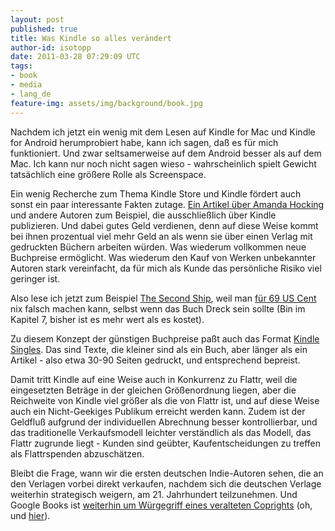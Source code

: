 ```yaml
---
layout: post
published: true
title: Was Kindle so alles verändert
author-id: isotopp
date: 2011-03-28 07:29:09 UTC
tags:
- book
- media
- lang_de
feature-img: assets/img/background/book.jpg
---
```

Nachdem ich jetzt ein wenig mit dem Lesen auf Kindle for Mac und Kindle for
Android herumprobiert habe, kann ich sagen, daß es für mich funktioniert.
Und zwar seltsamerweise auf dem Android besser als auf dem Mac. Ich kann nur
noch nicht sagen wieso - wahrscheinlich spielt Gewicht tatsächlich eine
größere Rolle als Screenspace.

Ein wenig Recherche zum Thema Kindle Store und Kindle fördert auch sonst ein
paar interessante Fakten zutage.
[Ein Artikel über Amanda Hocking](http://www.novelr.com/2011/02/27/rich-indie-writer)
und andere Autoren zum Beispiel, die ausschließlich über Kindle publizieren.
Und dabei gutes Geld verdienen, denn auf diese Weise kommt bei ihnen
prozentual viel mehr Geld an als wenn sie über einen Verlag mit gedruckten
Büchern arbeiten würden. Was wiederum vollkommen neue Buchpreise ermöglicht.
Was wiederum den Kauf von Werken unbekannter Autoren stark vereinfacht, da
für mich als Kunde das persönliche Risiko viel geringer ist.

Also lese ich jetzt zum Beispiel 
[The Second Ship](http://www.secondship.com/), weil man 
[für 69 US Cent](http://www.amazon.com/Second-Ship-Rho-Agenda-ebook/dp/B00196L8DW/)
nix falsch machen kann, selbst wenn das Buch Dreck sein sollte (Bin im
Kapitel 7, bisher ist es mehr wert als es kostet).

Zu diesem Konzept der günstigen Buchpreise paßt auch das Format 
[Kindle Singles](http://www.golem.de/1101/81017.html).
Das sind Texte, die kleiner sind als ein Buch, aber länger als ein Artikel -
also etwa 30-90 Seiten gedruckt, und entsprechend bepreist.

Damit tritt Kindle auf eine Weise auch in Konkurrenz zu Flattr, weil die
eingesetzten Beträge in der gleichen Größenordnung liegen, aber die
Reichweite von Kindle viel größer als die von Flattr ist, und auf diese
Weise auch ein Nicht-Geekiges Publikum erreicht werden kann. Zudem ist der
Geldfluß aufgrund der individuellen Abrechnung besser kontrollierbar, und
das traditionelle Verkaufsmodell leichter verständlich als das Modell, das
Flattr zugrunde liegt - Kunden sind geübter, Kaufentscheidungen zu treffen
als Flattrspenden abzuschätzen.

Bleibt die Frage, wann wir die ersten deutschen Indie-Autoren sehen, die an
den Verlagen vorbei direkt verkaufen, nachdem sich die deutschen Verlage
weiterhin strategisch weigern, am 21. Jahrhundert teilzunehmen. Und Google
Books ist
[weiterhin um Würgegriff eines veralteten Coprights](http://www.hyperorg.com/blogger/2011/03/26/doing-google-books-right/)
(oh, und 
[hier](http://www.spiegel.de/netzwelt/netzpolitik/0,1518,753229,00.html)).
